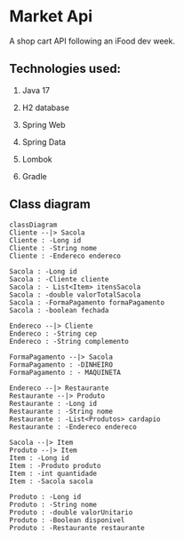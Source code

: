 # Market Api

 A shop cart API following an iFood dev week.



## Technologies used:

1. Java 17

2. H2 database

3. Spring Web

4. Spring Data

5. Lombok

6. Gradle



## Class diagram

```mermaid
classDiagram
Cliente --|> Sacola
Cliente : -Long id
Cliente : -String nome
Cliente : -Endereco endereco

Sacola : -Long id
Sacola : -Cliente cliente
Sacola : - List<Item> itensSacola
Sacola : -double valorTotalSacola
Sacola : -FormaPagamento formaPagamento
Sacola : -boolean fechada

Endereco --|> Cliente
Endereco : -String cep
Endereco : -String complemento

FormaPagamento --|> Sacola
FormaPagamento : -DINHEIRO
FormaPagamento : - MAQUINETA

Endereco --|> Restaurante
Restaurante --|> Produto
Restaurante : -Long id
Restaurante : -String nome
Restaurante : -List<Produtos> cardapio
Restaurante : -Endereco endereco

Sacola --|> Item
Produto --|> Item
Item : -Long id
Item : -Produto produto
Item : -int quantidade
Item : -Sacola sacola

Produto : -Long id
Produto : -String nome
Produto : -double valorUnitario
Produto : -Boolean disponivel
Produto : -Restaurante restaurante
 
```
